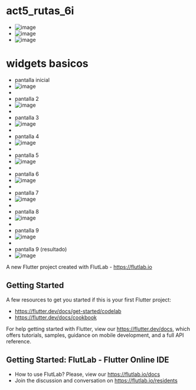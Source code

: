 # act5_rutas_6i
- ![image](https://github.com/user-attachments/assets/dd4f0e06-9dae-4645-abb2-5f13b0c4dd0f)
- ![image](https://github.com/user-attachments/assets/63d3b227-6f8d-455a-bfda-c42b191a269c)
- ![image](https://github.com/user-attachments/assets/84a545bf-e6cd-4483-bcaa-e1716336f171)
# widgets basicos
- pantalla inicial
- ![image](https://github.com/user-attachments/assets/580663ac-23e4-4146-97a1-a6cfe9cdbcdc)
- 
- pantalla 2
- ![image](https://github.com/user-attachments/assets/5a61ce47-c6ba-40a7-b2e3-fd779c174df4)
- 
- pantalla 3 
- ![image](https://github.com/user-attachments/assets/062186fc-bf4a-4cda-9006-b1928eaf7369)
- 
- pantalla 4
- ![image](https://github.com/user-attachments/assets/79f4c450-1656-4738-9833-d29a4ed6e929)
- 
- pantalla 5
- ![image](https://github.com/user-attachments/assets/99366ef5-dbdd-4d3d-acf4-cf7d3b8e4bee)
- 
- pantalla 6 
- ![image](https://github.com/user-attachments/assets/f4935bb6-3f46-44e3-8495-5f17cac86694)
- 
- pantalla 7
- ![image](https://github.com/user-attachments/assets/bb18e6e2-03bc-4e4f-bbba-3e5002a76784)
- 
- pantalla 8
- ![image](https://github.com/user-attachments/assets/3c24e1e4-b888-418f-b506-59071451af1e)
- 
- pantalla 9
- ![image](https://github.com/user-attachments/assets/693c49b3-7884-4096-8445-8f6671380784)
- 
- pantalla 9 (resultado)
- ![image](https://github.com/user-attachments/assets/3828a0e7-c97f-4c7a-8020-e2aa933328e4)









A new Flutter project created with FlutLab - https://flutlab.io

## Getting Started

A few resources to get you started if this is your first Flutter project:

- https://flutter.dev/docs/get-started/codelab
- https://flutter.dev/docs/cookbook

For help getting started with Flutter, view our
https://flutter.dev/docs, which offers tutorials,
samples, guidance on mobile development, and a full API reference.

## Getting Started: FlutLab - Flutter Online IDE

- How to use FlutLab? Please, view our https://flutlab.io/docs
- Join the discussion and conversation on https://flutlab.io/residents
